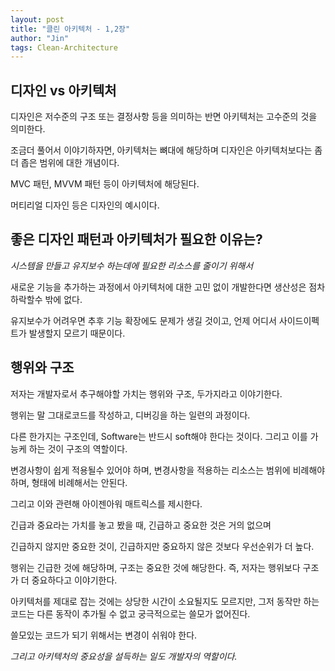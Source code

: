 ```yaml
---
layout: post
title: "클린 아키텍처 - 1,2장"
author: "Jin"
tags: Clean-Architecture
---
```


## 디자인 vs 아키텍처

디자인은 저수준의 구조 또는 결정사항 등을 의미하는 반면 아키텍처는 고수준의 것을 의미한다.

조금더 풀어서 이야기하자면, 아키텍처는 뼈대에 해당하며 디자인은 아키텍처보다는 좀더 좁은 범위에 대한 개념이다.

MVC 패턴, MVVM 패턴 등이 아키텍처에 해당된다.

머티리얼 디자인 등은 디자인의 예시이다.

## 좋은 디자인 패턴과 아키텍처가 필요한 이유는?

_시스템을 만들고 유지보수 하는데에 필요한 리소스를 줄이기 위해서_

새로운 기능을 추가하는 과정에서 아키텍처에 대한 고민 없이 개발한다면 생산성은 점차 하락할수 밖에 없다. 

유지보수가 어려우면 추후 기능 확장에도 문제가 생길 것이고, 언제 어디서 사이드이펙트가 발생할지 모르기 때문이다.


## 행위와 구조

저자는 개발자로서 추구해야할 가치는 행위와 구조, 두가지라고 이야기한다.

행위는 말 그대로코드를 작성하고, 디버깅을 하는 일련의 과정이다.

다른 한가지는 구조인데, Software는 반드시 soft해야 한다는 것이다. 그리고 이를 가능케 하는 것이 구조의 역할이다. 

변경사항이 쉽게 적용될수 있어야 하며, 변경사항을 적용하는 리소스는 범위에 비례해야 하며, 형태에 비례해서는 안된다.


그리고 이와 관련해 아이젠아워 매트릭스를 제시한다.

긴급과 중요라는 가치를 놓고 봤을 때, 긴급하고 중요한 것은 거의 없으며

긴급하지 않지만 중요한 것이, 긴급하지만 중요하지 않은 것보다 우선순위가 더 높다.

행위는 긴급한 것에 해당하며, 구조는 중요한 것에 해당한다. 즉, 저자는 행위보다 구조가 더 중요하다고 이야기한다.


아키텍처를 제대로 잡는 것에는 상당한 시간이 소요될지도 모르지만, 그저 동작만 하는 코드는 다른 동작이 추가될 수 없고 궁극적으로는 쓸모가 없어진다. 

쓸모있는 코드가 되기 위해서는 변경이 쉬워야 한다.

_그리고 아키텍처의 중요성을 설득하는 일도 개발자의 역할이다._
